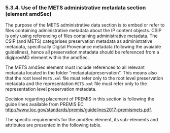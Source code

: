### 5.3.4.	Use of the METS administrative metadata section (element amdSec)
The purpose of the METS administrative data section is to embed or refer to files containing administrative metadata about the IP content objects. CSIP is only using referencing of files containing administrative metadata. The CSIP (and METS) categorises preservation metadata as administrative metadata, specifically Digital Provenance metadata (following the avaiable guidelines), hence all preservation metadata should be referenced from a digiprovMD element within the amdSec.

The METS amdSec element must include references to all relevant metadata located in the folder “metadata/preservation”. This means also that the root level `METS.xml`
file must refer only to the root level preservation metadata and the representation `METS.xml` file must refer only to the representation level preservation metadata.

Decision regarding placement of PREMIS in this section is following the guide lines available from PREMIS EC <http://www.loc.gov/standards/premis/guidelines2017-premismets.pdf>.

The specific requirements for the amdSec element, its sub-elements and attributes are presented in the
following table.
